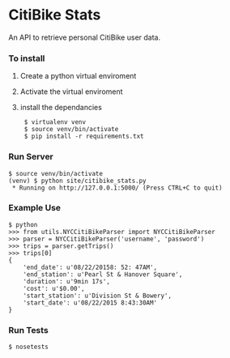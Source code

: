# CitiBike Stats

An API to retrieve personal CitiBike user data.

### To install
1. Create a python virtual enviroment
2. Activate the virtual enviroment
3. install the dependancies

        $ virtualenv venv
        $ source venv/bin/activate
        $ pip install -r requirements.txt

### Run Server

    $ source venv/bin/activate
    (venv) $ python site/citibike_stats.py
     * Running on http://127.0.0.1:5000/ (Press CTRL+C to quit)

### Example Use

    $ python
    >>> from utils.NYCCitiBikeParser import NYCCitiBikeParser
    >>> parser = NYCCitiBikeParser('username', 'password')
    >>> trips = parser.getTrips()
    >>> trips[0]
    {
        'end_date': u'08/22/20158: 52: 47AM',
        'end_station': u'Pearl St & Hanover Square',
        'duration': u'9min 17s',
        'cost': u'$0.00',
        'start_station': u'Division St & Bowery',
        'start_date': u'08/22/2015 8:43:30AM'
    }

### Run Tests

    $ nosetests


